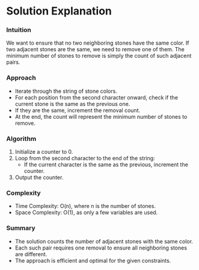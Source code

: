 # Solution Explanation

### Intuition

We want to ensure that no two neighboring stones have the same color. If two adjacent stones are the same, we need to remove one of them. The minimum number of stones to remove is simply the count of such adjacent pairs.

### Approach

- Iterate through the string of stone colors.
- For each position from the second character onward, check if the current stone is the same as the previous one.
- If they are the same, increment the removal count.
- At the end, the count will represent the minimum number of stones to remove.

### Algorithm

1. Initialize a counter to 0.
2. Loop from the second character to the end of the string:
   - If the current character is the same as the previous, increment the counter.
3. Output the counter.

### Complexity

- Time Complexity: O(n), where n is the number of stones.
- Space Complexity: O(1), as only a few variables are used.

### Summary

- The solution counts the number of adjacent stones with the same color.
- Each such pair requires one removal to ensure all neighboring stones are different.
- The approach is efficient and optimal for the given constraints.
